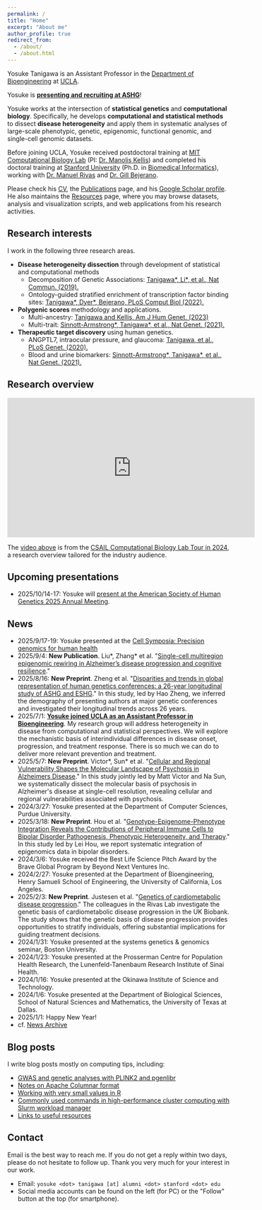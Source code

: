 ```yaml
---
permalink: /
title: "Home"
excerpt: "About me"
author_profile: true
redirect_from:
  - /about/
  - /about.html
---
```


Yosuke Tanigawa is an Assistant Professor in the [Department of Bioengineering](https://www.bioeng.ucla.edu/) at [UCLA](https://www.ucla.edu/).

Yosuke is [**presenting and recruiting at ASHG**](/talks/2025-10-14-ASHG2025)!

Yosuke works at the intersection of **statistical genetics** and **computational biology**. Specifically, he develops **computational and statistical methods** to dissect **disease heterogeneity** and apply them in systematic analyses of large-scale phenotypic, genetic, epigenomic, functional genomic, and single-cell genomic datasets.

Before joining UCLA, Yosuke received postdoctoral training at [MIT Computational Biology Lab](http://compbio.mit.edu/) (PI: [Dr. Manolis Kellis](https://web.mit.edu/manoli/)) and completed his doctoral training at [Stanford University](https://www.stanford.edu/) (Ph.D. in [Biomedical Informatics](https://med.stanford.edu/bmi.html)), working with [Dr. Manuel Rivas](http://med.stanford.edu/rivaslab/) and [Dr. Gill Bejerano](http://bejerano.stanford.edu/).

Please check his [CV](/cv), the [Publications](/publications) page, and his [Google Scholar profile](https://scholar.google.com/citations?user=9hVh3nQAAAAJ&hl=en). He also maintains the [Resources](/resources) page, where you may browse datasets, analysis and visualization scripts, and web applications from his research activities.

## Research interests

I work in the following three research areas.

- **Disease heterogeneity dissection** through development of statistical and computational methods
  - Decomposition of Genetic Associations: [Tanigawa\*, Li\*, et al., Nat Commun. (2019).](/publication/2019-09-06-DeGAs)
  - Ontology-guided stratified enrichment of transcription factor binding sites: [Tanigawa\*, Dyer\*, Bejerano, PLoS Comput Biol (2022).](/publication/2022-08-30-whichtf)
- **Polygenic scores** methodology and applications.
  - Multi-ancestry: [Tanigawa and Kellis, Am J Hum Genet. (2023)](/publication/2023-10-26-ipgs)
  - Multi-trait: [Sinnott-Armstrong\*, Tanigawa\*, et al., Nat Genet. (2021).](/publication/2021-01-18-biomarkers)
- **Therapeutic target discovery** using human genetics.
  - ANGPTL7, intraocular pressure, and glaucoma: [Tanigawa, et al., PLoS Genet. (2020).](/publication/2020-05-05-ANGPTL7)
  - Blood and urine biomarkers: [Sinnott-Armstrong\*, Tanigawa\*, et al., Nat Genet. (2021).](/publication/2021-01-18-biomarkers)

## Research overview

<iframe width="560" height="315" src="https://www.youtube.com/embed/kprOBq1qyNs?si=g0hc5SUwrDADGck-" title="YouTube video player" frameborder="0" allow="accelerometer; autoplay; clipboard-write; encrypted-media; gyroscope; picture-in-picture; web-share" referrerpolicy="strict-origin-when-cross-origin" allowfullscreen></iframe>

The [video above](https://youtu.be/kprOBq1qyNs) is from the [CSAIL Computational Biology Lab Tour in 2024](https://cap.csail.mit.edu/computational-biology-lab-lab-tour), a research overview tailored for the industry audience.

## Upcoming presentations

- 2025/10/14-17: Yosuke will [present at the American Society of Human Genetics 2025 Annual Meeting](/talks/2025-10-14-ASHG2025).

## News

- 2025/9/17-19: Yosuke presented at the [Cell Symposia: Precision genomics for human health](https://www.cell-symposia.com/precision-genomics-2025/index.html)
- 2025/9/4: **New Publication**. Liu\*, Zhang\* et al. "[Single-cell multiregion epigenomic rewiring in Alzheimer’s disease progression and cognitive resilience](/publication/2025-09-04-ad-multiregion-epigenomics)."
- 2025/8/16: **New Preprint**. Zheng et al. "[Disparities and trends in global representation of human genetics conferences: a 26-year longitudinal study of ASHG and ESHG](/publication/preprint-2025-08-16-genetic-conference)." In this study, led by Hao Zheng, we inferred the demography of presenting authors at major genetic conferences and investigated their longitudinal trends across 26 years.
- 2025/7/1: [**Yosuke joined UCLA as an Assistant Professor in Bioengineering**](/posts/2025/07/joining-ucla). My research group will address heterogeneity in disease from computational and statistical perspectives. We will explore the mechanistic basis of interindividual differences in disease onset, progression, and treatment response. There is so much we can do to deliver more relevant prevention and treatment.
- 2025/5/7: **New Preprint**. Victor\*, Sun\* et al. "[Cellular and Regional Vulnerability Shapes the Molecular Landscape of Psychosis in Alzheimers Disease](/publication/preprint-2025-05-07-adpsychosis)." In this study jointly led by Matt Victor and Na Sun, we systematically dissect the molecular basis of psychosis in Alzheimer's disease at single-cell resolution, revealing cellular and regional vulnerabilities associated with psychosis.
- 2024/3/27: Yosuke presented at the Department of Computer Sciences, Purdue University.
- 2025/3/18: **New Preprint**. Hou et al. "[Genotype-Epigenome-Phenotype Integration Reveals the Contributions of Peripheral Immune Cells to Bipolar Disorder Pathogenesis, Phenotypic Heterogeneity, and Therapy](/publication/preprint-2025-03-18-bipolar-epigenomics)." In this study led by Lei Hou, we report systematic integration of epigenomics data in bipolar disorders.
- 2024/3/6: Yosuke received the Best Life Science Pitch Award by the Brave Global Program by Beyond Next Ventures Inc.
- 2024/2/27: Yosuke presented at the Department of Bioengineering, Henry Samueli School of Engineering, the University of California, Los Angeles.
- 2025/2/3: **New Preprint**. Justesen et al. "[Genetics of cardiometabolic disease progression](/publication/preprint-2025-02-03-cardiometabolic-progression)." The colleagues in the Rivas Lab investigate the genetic basis of cardiometabolic disease progression in the UK Biobank. The study shows that the genetic basis of disease progression provides opportunities to stratify individuals, offering substantial implications for guiding treatment decisions.
- 2024/1/31: Yosuke presented at the systems genetics & genomics seminar, Boston University.
- 2024/1/23: Yosuke presented at the Prosserman Centre for Population Health Research, the Lunenfeld-Tanenbaum Research Institute of Sinai Health.
- 2024/1/16: Yosuke presented at the Okinawa Institute of Science and Technology.
- 2024/1/6: Yosuke presented at the Department of Biological Sciences, School of Natural Sciences and Mathematics, the University of Texas at Dallas.
- 2025/1/1: Happy New Year!
- cf. [News Archive](/tags/#news)

## Blog posts

I write blog posts mostly on computing tips, including:

- [GWAS and genetic analyses with PLINK2 and pgenlibr](/posts/2020/09/PLINK2)
- [Notes on Apache Columnar format](/posts/2020/11/apache-columnar)
- [Working with very small values in R](/posts/2020/07/small-values-in-R)
- [Commonly used commands in high-performance cluster computing with Slurm workload manager](/posts/2020/04/slurm/)
- [Links to useful resources](https://yosuketanigawa.com/posts/links/)

## Contact

Email is the best way to reach me. If you do not get a reply within two days, please do not hesitate to follow up. Thank you very much for your interest in our work.

- Email: `yosuke <dot> tanigawa [at] alumni <dot> stanford <dot> edu`
- Social media accounts can be found on the left (for PC) or the "Follow" button at the top (for smartphone).
